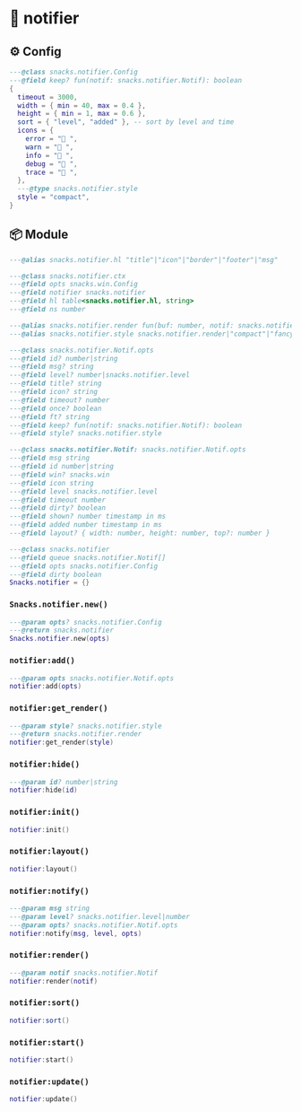 # 🍿 notifier

<!-- docgen -->

## ⚙️ Config

```lua
---@class snacks.notifier.Config
---@field keep? fun(notif: snacks.notifier.Notif): boolean
{
  timeout = 3000,
  width = { min = 40, max = 0.4 },
  height = { min = 1, max = 0.6 },
  sort = { "level", "added" }, -- sort by level and time
  icons = {
    error = " ",
    warn = " ",
    info = " ",
    debug = " ",
    trace = " ",
  },
  ---@type snacks.notifier.style
  style = "compact",
}
```

## 📦 Module

```lua
---@alias snacks.notifier.hl "title"|"icon"|"border"|"footer"|"msg"
```

```lua
---@class snacks.notifier.ctx
---@field opts snacks.win.Config
---@field notifier snacks.notifier
---@field hl table<snacks.notifier.hl, string>
---@field ns number
```

```lua
---@alias snacks.notifier.render fun(buf: number, notif: snacks.notifier.Notif, ctx: snacks.notifier.ctx)
---@alias snacks.notifier.style snacks.notifier.render|"compact"|"fancy"
```

```lua
---@class snacks.notifier.Notif.opts
---@field id? number|string
---@field msg? string
---@field level? number|snacks.notifier.level
---@field title? string
---@field icon? string
---@field timeout? number
---@field once? boolean
---@field ft? string
---@field keep? fun(notif: snacks.notifier.Notif): boolean
---@field style? snacks.notifier.style
```

```lua
---@class snacks.notifier.Notif: snacks.notifier.Notif.opts
---@field msg string
---@field id number|string
---@field win? snacks.win
---@field icon string
---@field level snacks.notifier.level
---@field timeout number
---@field dirty? boolean
---@field shown? number timestamp in ms
---@field added number timestamp in ms
---@field layout? { width: number, height: number, top?: number }
```

```lua
---@class snacks.notifier
---@field queue snacks.notifier.Notif[]
---@field opts snacks.notifier.Config
---@field dirty boolean
Snacks.notifier = {}
```

### `Snacks.notifier.new()`

```lua
---@param opts? snacks.notifier.Config
---@return snacks.notifier
Snacks.notifier.new(opts)
```

### `notifier:add()`

```lua
---@param opts snacks.notifier.Notif.opts
notifier:add(opts)
```

### `notifier:get_render()`

```lua
---@param style? snacks.notifier.style
---@return snacks.notifier.render
notifier:get_render(style)
```

### `notifier:hide()`

```lua
---@param id? number|string
notifier:hide(id)
```

### `notifier:init()`

```lua
notifier:init()
```

### `notifier:layout()`

```lua
notifier:layout()
```

### `notifier:notify()`

```lua
---@param msg string
---@param level? snacks.notifier.level|number
---@param opts? snacks.notifier.Notif.opts
notifier:notify(msg, level, opts)
```

### `notifier:render()`

```lua
---@param notif snacks.notifier.Notif
notifier:render(notif)
```

### `notifier:sort()`

```lua
notifier:sort()
```

### `notifier:start()`

```lua
notifier:start()
```

### `notifier:update()`

```lua
notifier:update()
```
